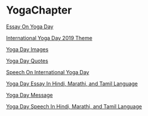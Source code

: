 # YogaChapter
<a href="https://yogachapter.com/international-yoga-day-essay/">Essay On Yoga Day</a>

<a href="https://yogachapter.com/international-yoga-day-world-yoga-day/">International Yoga Day 2019 Theme</a>

<a href="https://yogachapter.com/yoga-day-images/">Yoga Day Images</a>

<a href="https://yogachapter.com/yoga-quotes/">Yoga Day Quotes</a>

<a href="https://yogachapter.com/speech-on-international-yoga-day/">Speech On International Yoga Day</a>

<a href="https://yogachapter.com/yoga-day-essay-hindi-marathi-tamil/">Yoga Day Essay In Hindi, Marathi, and Tamil Language</a>

<a href="https://yogachapter.com/happy-international-yoga-day-messages-sms-wishes/">Yoga Day Message</a>

<a href="https://yogachapter.com/yoga-day-speech-hindi-marathi-tamil/">Yoga Day Speech In Hindi, Marathi, and Tamil Language</a>
